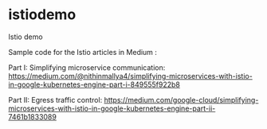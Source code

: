 # istiodemo
Istio demo


Sample code for the Istio articles in Medium : 

Part I: Simplifying microservice communication:  https://medium.com/@nithinmallya4/simplifying-microservices-with-istio-in-google-kubernetes-engine-part-i-849555f922b8


Part II: Egress traffic control: https://medium.com/google-cloud/simplifying-microservices-with-istio-in-google-kubernetes-engine-part-ii-7461b1833089
